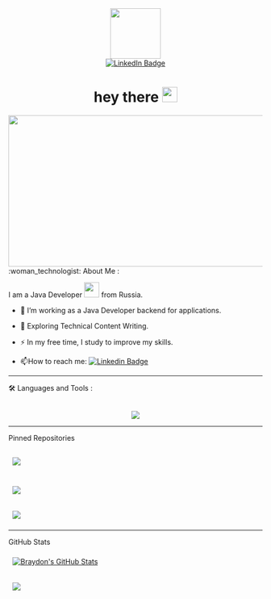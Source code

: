 <div id="header" align="center">
  <img src="https://media.giphy.com/media/M9gbBd9nbDrOTu1Mqx/giphy.gif" width="100"/>
</div>
<div id="badges" align="center">
  <a href=https://www.linkedin.com/in/zamira-keldibaeva/>
    <img src="https://img.shields.io/badge/LinkedIn-blue?style=for-the-badge&logo=linkedin&logoColor=white" alt="LinkedIn Badge"/>
  </a>
 </div>
 <div id="badges" align="center">
    <a><img src="https://komarev.com/ghpvc/?username=zamiramanasova&style=flat-square&color=blue" alt=""/>
  </a>
 </div>
 <div id="badges" align="center">
 <h1>
  hey there
  <img src="https://media.giphy.com/media/hvRJCLFzcasrR4ia7z/giphy.gif" width="30px"/>
</h1>
  </div>
 <div align="center">
  <img src=https://media2.giphy.com/media/L8K62iTDkzGX6/giphy.gif width="600" height="300"/>
</div> 
:woman_technologist: About Me :
 
 I am a Java Developer <img src="https://media.giphy.com/media/WUlplcMpOCEmTGBtBW/giphy.gif" width="30"> from Russia.
 
 - :telescope: I’m working as a Java Developer backend for applications.

- :seedling: Exploring Technical Content Writing.

- :zap: In my free time, I study to improve my skills.

- :mailbox:How to reach me: [![Linkedin Badge](https://img.shields.io/badge/-Linkedin-blue?style=flat&logo=Linkedin&logoColor=white)](https://www.linkedin.com/in/zamira-keldibaeva/)

---
 :hammer_and_wrench: Languages and Tools :
 <br>
 <br>
 <p align="center">
  <a href="https://skillicons.dev">
    <img src="https://skillicons.dev/icons?i=java,spring,idea,maven,postgres,hibernate,docker,aws,html,bootstrap,css,discord,git,github,gradle" />
  </a>
</p>

  
  ---
  
 Pinned Repositories

<a href="https://github.com/zamiramanasova/peaksoftlms-m1">
  <img align="center" style="margin:1rem 0.5rem" src="https://github-readme-stats.vercel.app/api/pin/?username=zamiramanasova&repo=peaksoftlms-m1&title_color=ffffff&text_color=c9cacc&icon_color=4AB197&bg_color=1A2B34" />
</a>
 <br>
 <br>
<a href="https://github.com/zamiramanasova/SpringSecurityFiveCass">
  <img align="center" style="margin:0.5rem" src="https://github-readme-stats.vercel.app/api/pin/?username=zamiramanasova&repo=SpringSecurityFiveCass&title_color=ffffff&text_color=c9cacc&icon_color=4AB197&bg_color=1A2B34" />
</a>
 <br>
 <br>
<a href="https://github.com/zamiramanasova/JDBCAndHibernateCrud/tree/main/jdbc/jdbcAndHibernate">
  <img align="center" style="margin:0.5rem" src="https://github-readme-stats.vercel.app/api/pin/?username=zamiramanasova&repo=JDBCAndHibernateCrud&title_color=ffffff&text_color=c9cacc&icon_color=4AB197&bg_color=1A2B34" />
</a>

  
  ---
  
  GitHub Stats

 <a href="https://github.com/zamiramanasova">
  <img align="center" style="margin:0.5rem" src="https://github-readme-stats.vercel.app/api?username=zamiramanasova&show_icons=true&line_height=27&count_private=true&title_color=ffffff&text_color=c9cacc&icon_color=4AB097&bg_color=1A2B34" alt="Braydon's GitHub Stats" />
</a>
  <br>
  <br>
<a href="https://github.com/zamiramanasova">
  <img align="center" style="margin:0.5rem" src="https://github-readme-stats.vercel.app/api/top-langs/?username=zamiramanasova&hide=html,css&title_color=ffffff&text_color=c9cacc&icon_color=4AB197&bg_color=1A2B34" />
</a>


  
  
<!--
**zamiramanasova/zamiramanasova** is a ✨ _special_ ✨ repository because its `README.md` (this file) appears on your GitHub profile.

Here are some ideas to get you started:

- 🔭 I’m currently working on ...
- 🌱 I’m currently learning ...
- 👯 I’m looking to collaborate on ...
- 🤔 I’m looking for help with ...
- 💬 Ask me about ...
- 📫 How to reach me: ...
- 😄 Pronouns: ...
- ⚡ Fun fact: ...
-->


